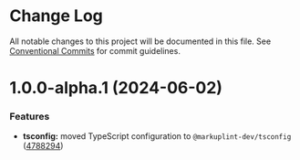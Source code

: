 # Change Log

All notable changes to this project will be documented in this file.
See [Conventional Commits](https://conventionalcommits.org) for commit guidelines.

# 1.0.0-alpha.1 (2024-06-02)


### Features

* **tsconfig:** moved TypeScript configuration to `@markuplint-dev/tsconfig` ([4788294](https://github.com/markuplint/markuplint/commit/4788294cce1e864798925ce307b222d46be177e2))
